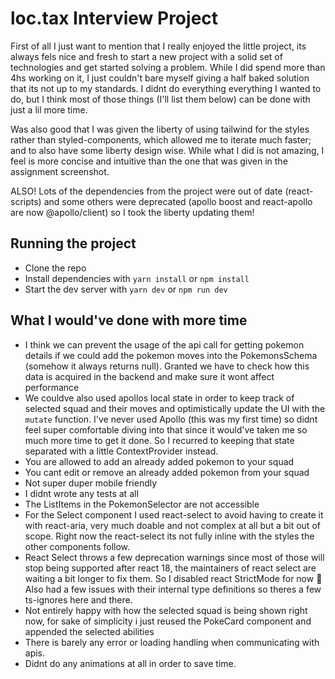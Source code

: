 # loc.tax Interview Project

First of all I just want to mention that I really enjoyed the little project, its always fels nice and fresh to start a new project with a solid set of technologies and get started solving a problem. While I did spend more than 4hs working on it, I just couldn't bare myself giving a half baked solution that its not up to my standards. I didnt do everything everything I wanted to do, but I think most of those things (I'll list them below) can be done with just a lil more time.

Was also good that I was given the liberty of using tailwind for the styles rather than styled-components, which allowed me to iterate much faster; and to also have some liberty design wise. While what I did is not amazing, I feel is more concise and intuitive than the one that was given in the assignment screenshot.

ALSO! Lots of the dependencies from the project were out of date (react-scripts) and some others were deprecated (apollo boost and react-apollo are now @apollo/client) so I took the liberty updating them!

## Running the project
* Clone the repo
* Install dependencies with `yarn install` or `npm install`
* Start the dev server with `yarn dev` or `npm run dev`

## What I would've done with more time

* I think we can prevent the usage of the api call for getting pokemon details if we could add the pokemon moves into the PokemonsSchema (somehow it always returns null). Granted we have to check how this data is acquired in the backend and make sure it wont affect performance
* We couldve also used apollos local state in order to keep track of selected squad and their moves and optimistically update the UI with the `mutate` function. I've never used Apollo (this was my first time) so didnt feel super comfortable diving into that since it would've taken me so much more time to get it done. So I recurred to keeping that state separated with a little ContextProvider instead.
* You are allowed to add an already added pokemon to your squad
* You cant edit or remove an already added pokemon from your squad
* Not super duper mobile friendly
* I didnt wrote any tests at all
* The ListItems in the PokemonSelector are not accessible
* For the Select component I used react-select to avoid having to create it with react-aria, very much doable and not complex at all but a bit out of scope. Right now the react-select its not fully inline with the styles the other components follow.
* React Select throws a few deprecation warnings since most of those will stop being supported after react 18, the maintainers of react select are waiting a bit longer to fix them. So I disabled react StrictMode for now :poop: Also had a few issues with their internal type definitions so theres a few ts-ignores here and there.
* Not entirely happy with how the selected squad is being shown right now, for sake of simplicity i just reused the PokeCard component and appended the selected abilities
* There is barely any error or loading handling when communicating with apis.
* Didnt do any animations at all in order to save time.
